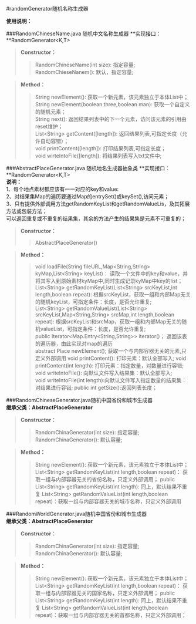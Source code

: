 #randomGenerator随机名称生成器   
 
**使用说明：**  


###RandomChineseName.java 随机中文名称生成器
**实现接口：**RandomGenerator\<K,T>

>**Constructor：**  
>>RandomChineseName(int size):	指定容量;    
>>RandomChieseNanem():	默认，指定容量;  

>**Method：**  
>>String newElement():	获取一个新元素，该元素独立于本体List中；  
>>String newElement(boolean three,boolean man):		获取一个自定义的随机元素；  
>>String next():	返回结果列表中的下一个元素，访问该元素的引用由reset维护；  
>>List\<String> getContent([length]):	返回结果列表,可指定长度（允许自动容错）；  
>>void printContent([length]):	打印结果列表,可指定长度；  
>>void wirteIntoFile([length]):		将结果列表写入txt文件中;  


###AbstractPlaceGenerator.java 随机地名生成器抽象类
**实现接口：**RandomGenerator\<K,T>  
**说明：**  
1、每个地点素材都应该有一一对应的key和value:  
2、对结果集Map的遍历要通过Map的entrySet()或keySet(),访问元素；  
3、只有提供外部调用方法getRandomKeyList和getRandomValueLis，及其拓展方法或包装方法；  
可以返回重复或不重复的结果集，其余的方法产生的结果集是元素不可重复的；  

>**Constructor：**  
>>AbstractPlaceGenerator() 

>**Method：**  
>>void loadFile(String fileURL,Map\<String,String> kyMap,List\<String> keyList)： 读取一个文件中的key和value，并将其写入到原始素材kyMap中,同时生成记录kyMap中key的list；  
>>List\<String> getRandomKeyList(List\<String> srcKeyList,int length,boolean repeat): 根据srcKeyList，获取一组和内部Map无关的随机keyList，可指定条件：长度，是否允许重复;    
>>List\<String> getRandomValueList(List\<String> srcKeyList,Map\<String,String> srcMap,int length,boolean repeat): 根据srcKeyList和srcMap，获取一组和内部Map无关的随机valueList，可指定条件：长度，是否允许重复;  
>>public Iterator\<Map.Entry\<String,String>> iterator()；  返回该表的遍历器，由此实现对map的遍历  
>>abstract Place newElement();  获取一个与内部容器无关的元素,只定义外部调用
>>void printContent(): 打印元素：默认全部写入;
>>void printContent(int length): 打印元素：指定数量，对数量进行容错;  
>>void writeIntoFile(): 向默认文件写入结果集：默认全部写入;  
>>void writeIntoFile(int length):向默认文件写入指定数量的结果集：对结果进行容错; 
>>public int getSize():返回列表长度；




###RandomChineseGenerator.java随机中国省份和城市生成器  
**继承父类：AbstractPlaceGenerator**
>**Constructor：**  
>>RandomChinaGenerator(int size):	指定容量;    
>>RandomChinaGenerator():	默认容量;  

>**Method：**  
>>String newElement():	获取一个新元素，该元素独立于本体List中；  
>>List\<String> getRandomKeyList(int length,boolean repeat)：   获取一组与内部容器无关的省份名称，只定义外部调用；
>>public List\<String> getRandomKeyList(int length): 同上，默认结果不重复
>>List\<String> getRandomValueList(int length,boolean repeat)：获取一组与内部容器无关的城市名称，只定义外部调用


###RandomWorldGenerator.java随机中国省份和城市生成器  
**继承父类：AbstractPlaceGenerator**
>**Constructor：**  
>>RandomChinaGenerator(int size):	指定容量;    
>>RandomChinaGenerator():	默认容量;  

>**Method：**  
>>String newElement():	获取一个新元素，该元素独立于本体List中；  
>>List\<String> getRandomKeyList(int length,boolean repeat)：   获取一组与内部容器无关的国家名称，只定义外部调用；
>>public List\<String> getRandomKeyList(int length): 同上，默认结果不重复
>>List\<String> getRandomValueList(int length,boolean repeat)：获取一组与内部容器无关的首都名称，只定义外部调用；



